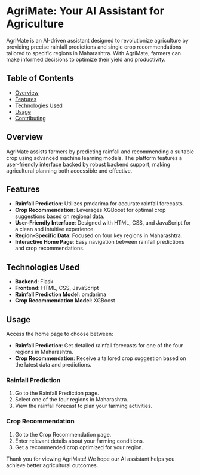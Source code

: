 # AgriMate: Your AI Assistant for Agriculture

AgriMate is an AI-driven assistant designed to revolutionize agriculture by providing precise rainfall predictions and single crop recommendations tailored to specific regions in Maharashtra. With AgriMate, farmers can make informed decisions to optimize their yield and productivity.

## Table of Contents
- [Overview](#overview)
- [Features](#features)
- [Technologies Used](#technologies-used)
- [Usage](#usage)
- [Contributing](#contributing)

## Overview

AgriMate assists farmers by predicting rainfall and recommending a suitable crop using advanced machine learning models. The platform features a user-friendly interface backed by robust backend support, making agricultural planning both accessible and effective.

## Features
- **Rainfall Prediction**: Utilizes pmdarima for accurate rainfall forecasts.
- **Crop Recommendation**: Leverages XGBoost for optimal crop suggestions based on regional data.
- **User-Friendly Interface**: Designed with HTML, CSS, and JavaScript for a clean and intuitive experience.
- **Region-Specific Data**: Focused on four key regions in Maharashtra.
- **Interactive Home Page**: Easy navigation between rainfall predictions and crop recommendations.

## Technologies Used
- **Backend**: Flask
- **Frontend**: HTML, CSS, JavaScript
- **Rainfall Prediction Model**: pmdarima
- **Crop Recommendation Model**: XGBoost

## Usage

Access the home page to choose between:

- **Rainfall Prediction**: Get detailed rainfall forecasts for one of the four regions in Maharashtra.
- **Crop Recommendation**: Receive a tailored crop suggestion based on the latest data and predictions.

### Rainfall Prediction

1. Go to the Rainfall Prediction page.
2. Select one of the four regions in Maharashtra.
3. View the rainfall forecast to plan your farming activities.

### Crop Recommendation

1. Go to the Crop Recommendation page.
2. Enter relevant details about your farming conditions.
3. Get a recommended crop optimized for your region.

Thank you for viewing AgriMate! We hope our AI assistant helps you achieve better agricultural outcomes.
